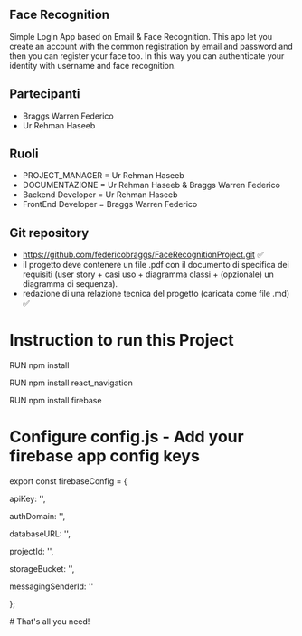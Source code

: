 ## Face Recognition

Simple Login App based on Email & Face Recognition. This app let you create an account with the common registration by email and password and then you can register your face too. In this way you can authenticate your identity with username and face recognition. 

## Partecipanti
 - Braggs Warren Federico 
 - Ur Rehman Haseeb

## Ruoli
* PROJECT_MANAGER = Ur Rehman Haseeb
* DOCUMENTAZIONE = Ur Rehman Haseeb & Braggs Warren Federico 
* Backend Developer = Ur Rehman Haseeb
* FrontEnd Developer = Braggs Warren Federico

## Git repository
* https://github.com/federicobraggs/FaceRecognitionProject.git  :white_check_mark:
* il progetto deve contenere un file .pdf con il documento di specifica dei requisiti (user story + casi uso + diagramma classi + (opzionale) un diagramma di sequenza).
* redazione di una relazione tecnica del progetto (caricata come file .md) :white_check_mark:

# Instruction to run this Project 
<p>RUN npm install<br></p>
<p>RUN npm install react_navigation<br></p>
<p>RUN npm install firebase <br></p>


# Configure config.js - Add your firebase app config keys
<p>export const firebaseConfig = {<br></p>
<p>  apiKey: '',<br></p>
 <p> authDomain: '',<br></p>
 <p> databaseURL: '',<br></p>
 <p> projectId: '',<br></p>
 <p> storageBucket: '',<br></p>
 <p> messagingSenderId: ''<br></p>
<p>};<br></p>
# That's all you need!
